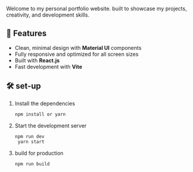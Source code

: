 Welcome to my personal portfolio website. built to showcase my projects, creativity, and development skills.

## 🚀 Features

- Clean, minimal design with **Material UI** components  
- Fully responsive and optimized for all screen sizes  
- Built with **React.js**  
- Fast development with **Vite**  

## 🛠 set-up

1. Install the dependencies

   ```sh
   npm install or yarn
   ```

2. Start the development server

   ```sh
   npm run dev
    yarn start
   ```

3. build for production


   ```sh
   npm run build
   ```
